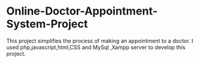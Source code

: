 # Online-Doctor-Appointment-System-Project
This project simplifies the process of making an appointment to a doctor.
I used php,javascript,html,CSS and MySql ,Xampp server to develop this project.

